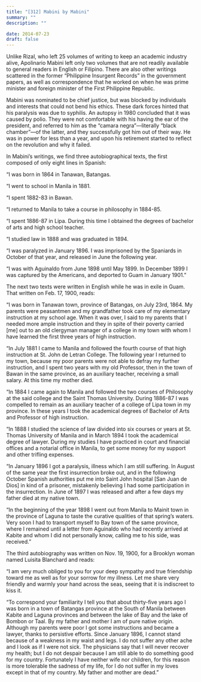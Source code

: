 ```yaml
---
title: "[312] Mabini by Mabini"
summary: ""
description: ""

date: 2014-07-23
draft: false
---
```


Unlike Rizal, who left 25 volumes of writing to keep an academic industry alive, Apolinario Mabini left only two volumes that are not readily available to general readers in English or Filipino. There are also other writings scattered in the former “Philippine Insurgent Records” in the government papers, as well as correspondence that he worked on when he was prime minister and foreign minister of the First Philippine Republic.

Mabini was nominated to be chief justice, but was blocked by individuals and interests that could not bend his ethics. These dark forces hinted that his paralysis was due to syphilis. An autopsy in 1980 concluded that it was caused by polio. They were not comfortable with his having the ear of the president, and referred to him as the “camara negra”—literally “black chamber”—of the latter, and they successfully got him out of their way. He was in power for less than a year, and upon his retirement started to reflect on the revolution and why it failed.

In Mabini’s writings, we find three autobiographical texts, the first composed of only eight lines in Spanish:

“I was born in 1864 in Tanawan, Batangas.

“I went to school in Manila in 1881.

“I spent 1882-83 in Bawan.

“I returned to Manila to take a course in philosophy in 1884-85.

“I spent 1886-87 in Lipa. During this time I obtained the degrees of bachelor of arts and high school teacher.

“I studied law in 1888 and was graduated in 1894.

“I was paralyzed in January 1896. I was imprisoned by the Spaniards in October of that year, and released in June the following year.

“I was with Aguinaldo from June 1898 until May 1899. In December 1899 I was captured by the Americans, and deported to Guam in January 1901.”

The next two texts were written in English while he was in exile in Guam. That written on Feb. 17, 1900, reads:

“I was born in Tanawan town, province of Batangas, on July 23rd, 1864. My parents were peasantmen and my grandfather took care of my elementary instruction at my school age. When it was over, I said to my parents that I needed more ample instruction and they in spite of their poverty carried [me] out to an old clergyman manager of a college in my town with whom I have learned the first three years of high instruction.

“In July 1881 I came to Manila and followed the fourth course of that high instruction at St. John de Letran College. The following year I returned to my town, because my poor parents were not able to defray my further instruction, and I spent two years with my old Professor, then in the town of Bawan in the same province, as an auxiliary teacher, receiving a small salary. At this time my mother died.

“In 1884 I came again to Manila and followed the two courses of Philosophy at the said college and the Saint Thomas University. During 1886-87 I was compelled to remain as an auxiliary teacher of a college of Lipa town in my province. In these years I took the academical degrees of Bachelor of Arts and Professor of high instruction.

“In 1888 I studied the science of law divided into six courses or years at St. Thomas University of Manila and in March 1894 I took the academical degree of lawyer. During my studies I have practiced in court and financial offices and a notarial office in Manila, to get some money for my support and other trifling expenses.

“In January 1896 I got a paralysis, illness which I am still suffering. In August of the same year the first insurrection broke out, and in the following October Spanish authorities put me into Saint John hospital [San Juan de Dios] in kind of a prisoner, mistakenly believing I had some participation in the insurrection. In June of 1897 I was released and after a few days my father died at my native town.

“In the beginning of the year 1898 I went out from Manila to Mainit town in the province of Laguna to taste the curative qualities of that spring’s waters. Very soon I had to transport myself to Bay town of the same province, where I remained until a letter from Aguinaldo who had recently arrived at Kabite and whom I did not personally know, calling me to his side, was received.”

The third autobiography was written on Nov. 19, 1900, for a Brooklyn woman named Luisita Blanchard and reads:

“I am very much obliged to you for your deep sympathy and true friendship toward me as well as for your sorrow for my illness. Let me share very friendly and warmly your hand across the seas, seeing that it is indiscreet to kiss it.

“To correspond your familiarity I tell you that about thirty-five years ago I was born in a town of Batangas province at the South of Manila between Kabite and Laguna provinces and between the lake of Bay and the lake of Bombon or Taal. By my father and mother I am of pure native origin. Although my parents were poor I got some instructions and became a lawyer, thanks to persistive efforts. Since January 1896, I cannot stand because of a weakness in my waist and legs. I do not suffer any other ache and I look as if I were not sick. The physicians say that I will never recover my health; but I do not despair because I am still able to do something good for my country. Fortunately I have neither wife nor children, for this reason is more tolerable the sadness of my life, for I do not suffer in my loves except in that of my country. My father and mother are dead.”
